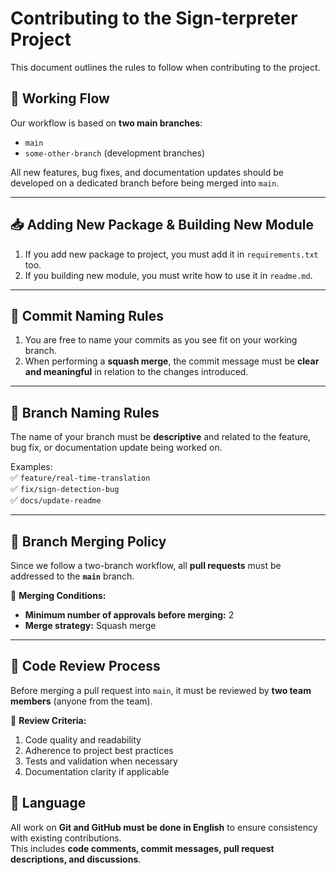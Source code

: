 # Contributing to the Sign-terpreter Project  

This document outlines the rules to follow when contributing to the project.  

## :hammer: **Working Flow**  
Our workflow is based on **two main branches**:  
- `main`  
- `some-other-branch` (development branches)  

All new features, bug fixes, and documentation updates should be developed on a dedicated branch before being merged into `main`.  

---

## :inbox_tray: Adding New Package & Building New Module  

1. If you add new package to project, you must add it in `requirements.txt` too.
2. If you building new module, you must write how to use it in `readme.md`.
---

## :memo: **Commit Naming Rules**  
1. You are free to name your commits as you see fit on your working branch.  
2. When performing a **squash merge**, the commit message must be **clear and meaningful** in relation to the changes introduced.  

---

## :cactus: **Branch Naming Rules**  
The name of your branch must be **descriptive** and related to the feature, bug fix, or documentation update being worked on.  

Examples:  
:white_check_mark: `feature/real-time-translation`  
:white_check_mark: `fix/sign-detection-bug`  
:white_check_mark: `docs/update-readme` 

---

## :arrows_counterclockwise: **Branch Merging Policy**  
Since we follow a two-branch workflow, all **pull requests** must be addressed to the **`main`** branch.  

:pushpin: **Merging Conditions:**  
- **Minimum number of approvals before merging:** 2  
- **Merge strategy:** Squash merge  

---

## :eyes: **Code Review Process**  
Before merging a pull request into `main`, it must be reviewed by **two team members** (anyone from the team).  

:pushpin: **Review Criteria:**  
1. Code quality and readability  
2. Adherence to project best practices  
3. Tests and validation when necessary  
4. Documentation clarity if applicable  

## :symbols: Language 
All work on **Git and GitHub must be done in English** to ensure consistency with existing contributions.  
This includes **code comments, commit messages, pull request descriptions, and discussions**.  

